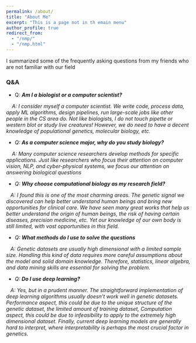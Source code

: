 ```yaml
---
permalink: /about/
title: "About Me"
excerpt: "This is a page not in th emain menu"
author_profile: true
redirect_from: 
  - "/nmp/"
  - "/nmp.html"
---
```


I summarized some of the frequently asking questions from my friends who are not familiar with our field

### Q&A
* Q:  ***Am I a biologist or a computer scientist?***

&nbsp;&nbsp;&nbsp;  <em> A: I consider myself a computer scientist. We write code, process data, apply ML algorithms, design pipelines, run large-scale jobs like other people in the CS  area do. Not like biologists, I do not touch pipette or western blot or study live creatures! However, we do need to have a decent knowledge of populational genetics, molecular biology, etc. <em>

* Q: ***As a computer science major, why do you study biology?***

&nbsp;&nbsp;&nbsp; A: <em> Many computer science researchers develop methods for specific applications. Just like researchers who focus their attention on computer vision, NLP, and cyber-physical systems, we focus our attention on answering biological questions <em>

* Q: ***Why choose computational biology as my research field?***

&nbsp;&nbsp;&nbsp;A: <em> I found this is one of the most charming areas. The genetic signal we discovered can help better understand human beings and bring new opportunities for clinical care. We have seen many great works that help us better understand the origin of human beings, the risk of having certain diseases, precision medicine, etc. Yet our knowledge of our own body is still limited, with vast opportunities in this field.  <em>

* Q: ***What methods do I use to solve the questions***

&nbsp;&nbsp;&nbsp;A: <em> Genetic datasets are usually high dimensional with a limited sample size. Handling this kind of data requires more careful assumptions about the model and solid domain knowledge. Therefore, statistics, linear algebra, and data mining skills are essential for solving the problem. <em>

* Q: ***Do I use deep learning?***

&nbsp;&nbsp;&nbsp;A: <em> Yes, but in a prudent manner. The straightforward implementation of deep learning algorithms usually doesn’t work well in genetic datasets. Performance aspect, this could be due to the unique structure of the genetic dataset, the limited amount of training dataset, Computation aspect, this could be due to infeasibility to apply to the extremely high dimensional dataset. Finally, current deep learning models are generally hard to interpret, where interpretability is perhaps the most crucial factor in genetics. <em>
